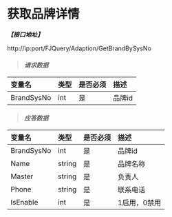 # 获取品牌详情

_**【接口地址】**_

http://ip:port/FJQuery/Adaption/GetBrandBySysNo

> #### _请求数据_

| 变量名 | 类型 | 是否必须 | 描述 |
| :--- | :--- | :--- | :--- |
| BrandSysNo | int | 是 | 品牌id |

> #### _应答数据_

| 变量名 | 类型 | 是否必须 | 描述 |
| :--- | :--- | :--- | :--- |
| BrandSysNo | int | 是 | 品牌id |
| Name | string | 是 | 品牌名称 |
| Master | string | 是 | 负责人 |
| Phone | string | 是 | 联系电话 |
| IsEnable | int | 是 | 1启用，0禁用 |








